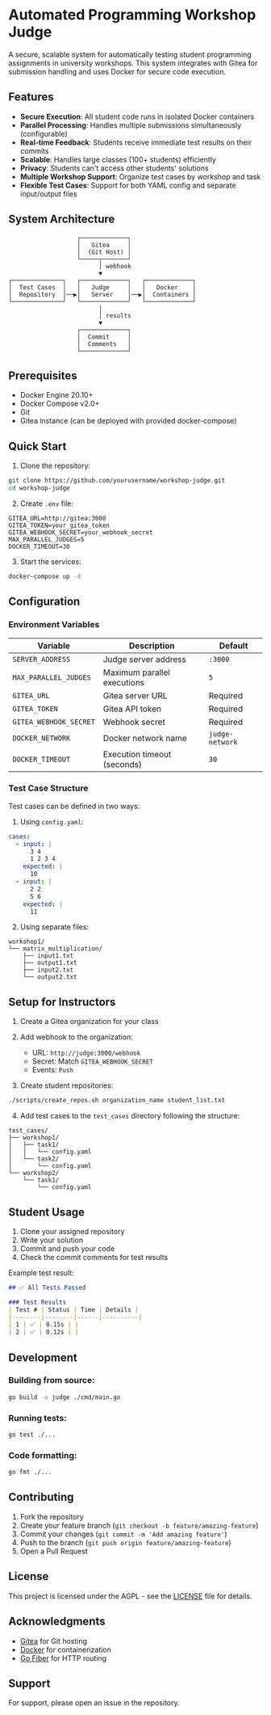 # Automated Programming Workshop Judge

A secure, scalable system for automatically testing student programming assignments in university workshops. This system integrates with Gitea for submission handling and uses Docker for secure code execution.

## Features

- **Secure Execution**: All student code runs in isolated Docker containers
- **Parallel Processing**: Handles multiple submissions simultaneously (configurable)
- **Real-time Feedback**: Students receive immediate test results on their commits
- **Scalable**: Handles large classes (100+ students) efficiently
- **Privacy**: Students can't access other students' solutions
- **Multiple Workshop Support**: Organize test cases by workshop and task
- **Flexible Test Cases**: Support for both YAML config and separate input/output files

## System Architecture

```
                   ┌─────────────┐
                   │   Gitea     │
                   │  (Git Host) │
                   └─────┬───────┘
                         │ webhook
                         ▼
┌──────────────┐   ┌─────────────┐   ┌─────────────┐
│  Test Cases  │   │   Judge     │   │   Docker    │
│  Repository  │──▶│   Server    │──▶│  Containers │
└──────────────┘   └─────────────┘   └─────────────┘
                         │
                         │ results
                         ▼
                   ┌─────────────┐
                   │  Commit     │
                   │  Comments   │
                   └─────────────┘
```

## Prerequisites

- Docker Engine 20.10+
- Docker Compose v2.0+
- Git
- Gitea instance (can be deployed with provided docker-compose)

## Quick Start

1. Clone the repository:
```bash
git clone https://github.com/yourusername/workshop-judge.git
cd workshop-judge
```

2. Create `.env` file:
```env
GITEA_URL=http://gitea:3000
GITEA_TOKEN=your_gitea_token
GITEA_WEBHOOK_SECRET=your_webhook_secret
MAX_PARALLEL_JUDGES=5
DOCKER_TIMEOUT=30
```

3. Start the services:
```bash
docker-compose up -d
```

## Configuration

### Environment Variables

| Variable | Description | Default |
|----------|-------------|---------|
| `SERVER_ADDRESS` | Judge server address | `:3000` |
| `MAX_PARALLEL_JUDGES` | Maximum parallel executions | `5` |
| `GITEA_URL` | Gitea server URL | Required |
| `GITEA_TOKEN` | Gitea API token | Required |
| `GITEA_WEBHOOK_SECRET` | Webhook secret | Required |
| `DOCKER_NETWORK` | Docker network name | `judge-network` |
| `DOCKER_TIMEOUT` | Execution timeout (seconds) | `30` |

### Test Case Structure

Test cases can be defined in two ways:

1. Using `config.yaml`:
```yaml
cases:
  - input: |
      3 4
      1 2 3 4
    expected: |
      10
  - input: |
      2 2
      5 6
    expected: |
      11
```

2. Using separate files:
```
workshop1/
└── matrix_multiplication/
    ├── input1.txt
    ├── output1.txt
    ├── input2.txt
    └── output2.txt
```

## Setup for Instructors

1. Create a Gitea organization for your class
2. Add webhook to the organization:
   - URL: `http://judge:3000/webhook`
   - Secret: Match `GITEA_WEBHOOK_SECRET`
   - Events: `Push`

3. Create student repositories:
```bash
./scripts/create_repos.sh organization_name student_list.txt
```

4. Add test cases to the `test_cases` directory following the structure:
```
test_cases/
├── workshop1/
│   ├── task1/
│   │   └── config.yaml
│   └── task2/
│       └── config.yaml
└── workshop2/
    └── task1/
        └── config.yaml
```

## Student Usage

1. Clone your assigned repository
2. Write your solution
3. Commit and push your code
4. Check the commit comments for test results

Example test result:
```markdown
## ✅ All Tests Passed

### Test Results
| Test # | Status | Time | Details |
|--------|--------|------|----------|
| 1 | ✅ | 0.15s | |
| 2 | ✅ | 0.12s | |
```

## Development

### Building from source:
```bash
go build -o judge ./cmd/main.go
```

### Running tests:
```bash
go test ./...
```

### Code formatting:
```bash
go fmt ./...
```

## Contributing

1. Fork the repository
2. Create your feature branch (`git checkout -b feature/amazing-feature`)
3. Commit your changes (`git commit -m 'Add amazing feature'`)
4. Push to the branch (`git push origin feature/amazing-feature`)
5. Open a Pull Request

## License

This project is licensed under the AGPL - see the [LICENSE](LICENSE) file for details.

## Acknowledgments

- [Gitea](https://gitea.io/) for Git hosting
- [Docker](https://www.docker.com/) for containerization
- [Go Fiber](https://gofiber.io/) for HTTP routing

## Support

For support, please open an issue in the repository.
